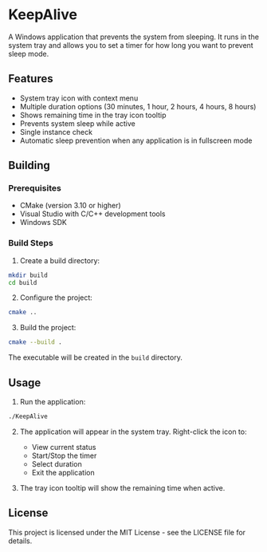 # KeepAlive

A Windows application that prevents the system from sleeping. It runs in the system tray and allows you to set a timer for how long you want to prevent sleep mode.

## Features

- System tray icon with context menu
- Multiple duration options (30 minutes, 1 hour, 2 hours, 4 hours, 8 hours)
- Shows remaining time in the tray icon tooltip
- Prevents system sleep while active
- Single instance check
- Automatic sleep prevention when any application is in fullscreen mode

## Building

### Prerequisites

- CMake (version 3.10 or higher)
- Visual Studio with C/C++ development tools
- Windows SDK

### Build Steps

1. Create a build directory:
```bash
mkdir build
cd build
```

2. Configure the project:
```bash
cmake ..
```

3. Build the project:
```bash
cmake --build .
```

The executable will be created in the `build` directory.

## Usage

1. Run the application:
```bash
./KeepAlive
```

2. The application will appear in the system tray. Right-click the icon to:
   - View current status
   - Start/Stop the timer
   - Select duration
   - Exit the application

3. The tray icon tooltip will show the remaining time when active.

## License

This project is licensed under the MIT License - see the LICENSE file for details. 